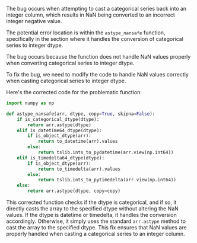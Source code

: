 The bug occurs when attempting to cast a categorical series back into an integer column, which results in NaN being converted to an incorrect integer negative value.

The potential error location is within the `astype_nansafe` function, specifically in the section where it handles the conversion of categorical series to integer dtype.

The bug occurs because the function does not handle NaN values properly when converting categorical series to integer dtype.

To fix the bug, we need to modify the code to handle NaN values correctly when casting categorical series to integer dtype.

Here's the corrected code for the problematic function:

```python
import numpy as np

def astype_nansafe(arr, dtype, copy=True, skipna=False):
    if is_categorical_dtype(dtype):
        return arr.astype(dtype)
    elif is_datetime64_dtype(dtype):
        if is_object_dtype(arr):
            return to_datetime(arr).values
        else:
            return tslib.ints_to_pydatetime(arr.view(np.int64))
    elif is_timedelta64_dtype(dtype):
        if is_object_dtype(arr):
            return to_timedelta(arr).values
        else:
            return tslib.ints_to_pytimedelta(arr.view(np.int64))
    else:
        return arr.astype(dtype, copy=copy)
```

This corrected function checks if the dtype is categorical, and if so, it directly casts the array to the specified dtype without altering the NaN values. If the dtype is datetime or timedelta, it handles the conversion accordingly. Otherwise, it simply uses the standard `arr.astype` method to cast the array to the specified dtype. This fix ensures that NaN values are properly handled when casting a categorical series to an integer column.